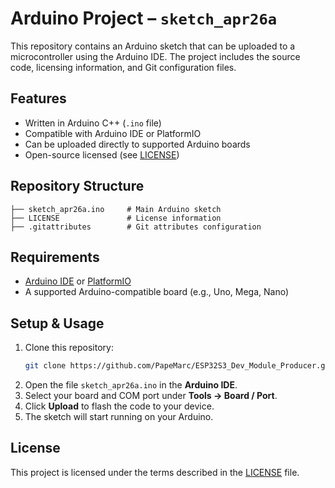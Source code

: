 # Arduino Project – `sketch_apr26a`

This repository contains an Arduino sketch that can be uploaded to a microcontroller using the Arduino IDE. The project includes the source code, licensing information, and Git configuration files.

## Features
- Written in Arduino C++ (`.ino` file)
- Compatible with Arduino IDE or PlatformIO
- Can be uploaded directly to supported Arduino boards
- Open-source licensed (see [LICENSE](LICENSE))

## Repository Structure
```
├── sketch_apr26a.ino     # Main Arduino sketch
├── LICENSE               # License information
├── .gitattributes        # Git attributes configuration
```

## Requirements
- [Arduino IDE](https://www.arduino.cc/en/software) or [PlatformIO](https://platformio.org/)
- A supported Arduino-compatible board (e.g., Uno, Mega, Nano)

## Setup & Usage
1. Clone this repository:
   ```bash
   git clone https://github.com/PapeMarc/ESP32S3_Dev_Module_Producer.git
   ```
2. Open the file `sketch_apr26a.ino` in the **Arduino IDE**.
3. Select your board and COM port under **Tools → Board / Port**.
4. Click **Upload** to flash the code to your device.
5. The sketch will start running on your Arduino.

## License
This project is licensed under the terms described in the [LICENSE](LICENSE) file.

